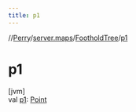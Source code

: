 ```yaml
---
title: p1
---
```

//[Perry](../../../index.html)/[server.maps](../index.html)/[FootholdTree](index.html)/[p1](p1.html)



# p1



[jvm]\
val [p1](p1.html): [Point](https://docs.oracle.com/javase/8/docs/api/java/awt/Point.html)




